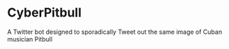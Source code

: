 # CyberPitbull
A Twitter bot designed to sporadically Tweet out the same image of Cuban musician Pitbull
